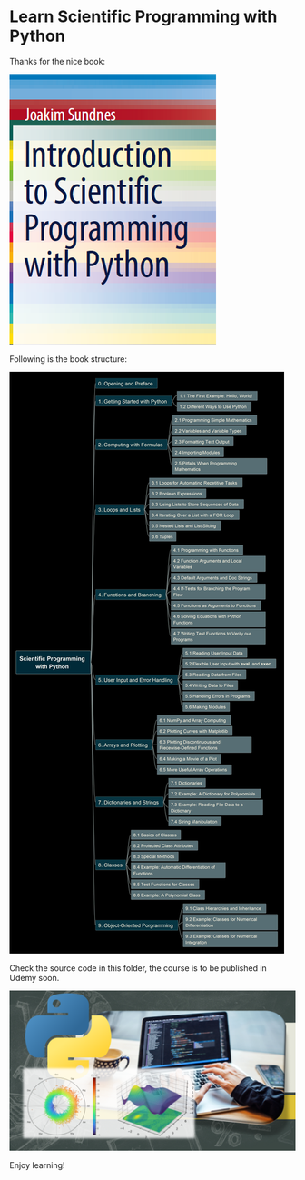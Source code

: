 # Learn Scientific Programming with Python

Thanks for the nice book:

![book_cover](img/book_cover.png)

Following is the book structure:

![mindmap](img/Scientific_Programming_with_Python-mm.jpg)

Check the source code in this folder, the course is to be published in Udemy soon.

![course_cover](img/course_cover.png)

Enjoy learning!